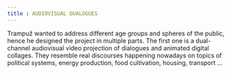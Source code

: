 ```yaml
---
title : AUDIOVISUAL DUALOGUES
---
```

Trampuž wanted to address different age groups and spheres of the public, hence he designed the project in multiple parts. The first one is a dual-channel audiovisual video projection of dialogues and animated digital collages. They resemble real discourses happening nowadays on topics of political systems, energy production, food cultivation, housing, transport ...
